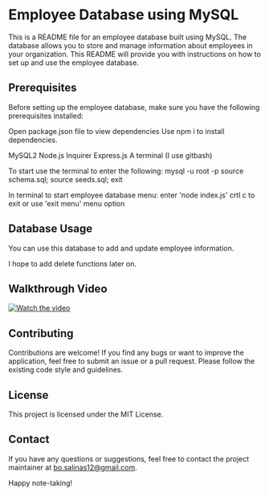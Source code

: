 # Employee Database using MySQL

This is a README file for an employee database built using MySQL. The database allows you to store and manage information about employees in your organization. This README will provide you with instructions on how to set up and use the employee database.

## Prerequisites
Before setting up the employee database, make sure you have the following prerequisites installed:

Open package.json file to view dependencies
Use npm i to install dependencies.

MySQL2
Node.js
Inquirer
Express.js
A terminal (I use gitbash)

To start use the terminal to enter the following:
mysql -u root -p
source schema.sql;
source seeds.sql;
exit

In terminal to start employee database menu:
enter 'node index.js'
crtl c to exit or use 'exit menu' menu option

## Database Usage
You can use this database to add and update employee information. 

I hope to add delete functions later on.

## Walkthrough Video
[![Watch the video](https://img.youtube.com/vi/o7x3mKzjuig/hqdefault.jpg)](https://youtu.be/o7x3mKzjuig)

## Contributing
Contributions are welcome! If you find any bugs or want to improve the application, feel free to submit an issue or a pull request. Please follow the existing code style and guidelines.

## License
This project is licensed under the MIT License.

## Contact
If you have any questions or suggestions, feel free to contact the project maintainer at bo.salinas12@gmail.com.

Happy note-taking!